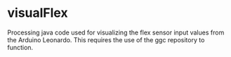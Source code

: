 # visualFlex
Processing java code used for visualizing the flex sensor input values from the Arduino Leonardo. This requires the use of the ggc repository to function.
